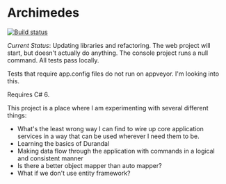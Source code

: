 # Archimedes

[![Build status](https://ci.appveyor.com/api/projects/status/f8yhkdhdhtppto47?svg=true)](https://ci.appveyor.com/project/charlesj/archimedes)

*Current Status*: Updating libraries and refactoring. The web project will
start, but doesn't actually do anything.  The console project runs a null
command.  All tests pass locally.

Tests that require app.config files do not run on appveyor.  I'm looking into
this.

Requires C# 6.

This project is a place where I am experimenting with several different things:

- What's the least wrong way I can find to wire up core application services
in a way that can be used wherever I need them to be.
- Learning the basics of Durandal
- Making data flow through the application with commands in a logical and
consistent manner
- Is there a better object mapper than auto mapper?
- What if we don't use entity framework?
